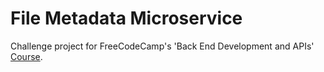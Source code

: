 # File Metadata Microservice

Challenge project for FreeCodeCamp's 'Back End Development and APIs' [Course](https://www.freecodecamp.org/learn/apis-and-microservices/apis-and-microservices-projects/file-metadata-microservice).
